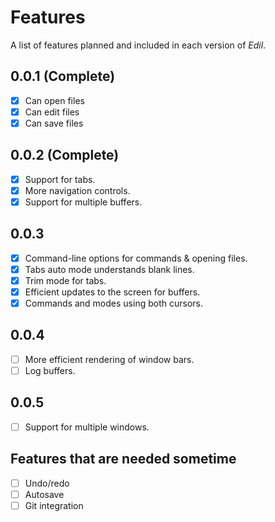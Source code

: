 # Features

A list of features planned and included in each version 
of *Edil*.

## 0.0.1 (Complete)

- [x] Can open files
- [x] Can edit files
- [x] Can save files

## 0.0.2 (Complete)

- [x] Support for tabs.
- [x] More navigation controls.
- [x] Support for multiple buffers.

## 0.0.3

- [x] Command-line options for commands & opening files.
- [x] Tabs auto mode understands blank lines.
- [x] Trim mode for tabs.
- [x] Efficient updates to the screen for buffers.
- [x] Commands and modes using both cursors.

## 0.0.4

- [ ] More efficient rendering of window bars.
- [ ] Log buffers.

## 0.0.5

- [ ] Support for multiple windows.

## Features that are needed sometime

- [ ] Undo/redo
- [ ] Autosave
- [ ] Git integration
